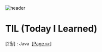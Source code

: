 ![header](https://capsule-render.vercel.app/api?type=waving&color=auto&height=200&section=header&text=TodayILearned&fontSize=70)
# TIL (Today I Learned)  
[2월] : Java &nbsp;[[Page ✏️]](https://mellow-sailor-ec6.notion.site/Java-183258f8f6198081b1fbf7f321b0048c?pvs=4)

